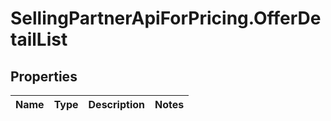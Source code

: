 # SellingPartnerApiForPricing.OfferDetailList

## Properties
Name | Type | Description | Notes
------------ | ------------- | ------------- | -------------
